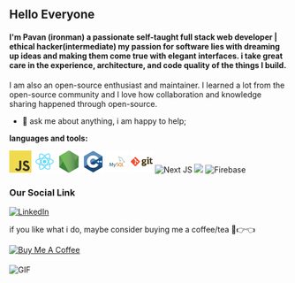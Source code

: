 ## Hello Everyone

#### I'm Pavan (ironman) a passionate self-taught full stack web developer | ethical hacker(intermediate) my passion for software lies with dreaming up ideas and making them come true with elegant interfaces. i take great care in the experience, architecture, and code quality of the things I build.

I am also an open-source enthusiast and maintainer. I learned a lot from the open-source community and I love how collaboration and knowledge sharing happened through open-source.




- 💬 ask me about anything, i am happy to help;

**languages and tools:**  

<code><img height="40" src="https://raw.githubusercontent.com/github/explore/80688e429a7d4ef2fca1e82350fe8e3517d3494d/topics/javascript/javascript.png"></code>
<code><img height="40" src="https://raw.githubusercontent.com/github/explore/80688e429a7d4ef2fca1e82350fe8e3517d3494d/topics/react/react.png"></code>
<code><img height="40" src="https://raw.githubusercontent.com/github/explore/80688e429a7d4ef2fca1e82350fe8e3517d3494d/topics/nodejs/nodejs.png"></code>
<code><img height="40" src="https://raw.githubusercontent.com/github/explore/80688e429a7d4ef2fca1e82350fe8e3517d3494d/topics/cpp/cpp.png"></code>
<code><img height="40" src="https://raw.githubusercontent.com/github/explore/80688e429a7d4ef2fca1e82350fe8e3517d3494d/topics/mysql/mysql.png"></code>
<code><img height="40" src="https://raw.githubusercontent.com/github/explore/80688e429a7d4ef2fca1e82350fe8e3517d3494d/topics/git/git.png"></code>
![Next JS](https://img.shields.io/badge/Next-black?style=for-the-badge&logo=next.js&logoColor=white)
<code><img height="40" src="https://img.shields.io/badge/html5-%23E34F26.svg?style=for-the-badge&logo=html5&logoColor=white"></code>
![Firebase](https://img.shields.io/badge/firebase-%23039BE5.svg?style=for-the-badge&logo=firebase)

### Our Social Link
[![LinkedIn](https://img.shields.io/badge/linkedin-%230077B5.svg?style=normal&logo=linkedin&logoColor=white)](https://linkedin.com/in/pavan-kumar-r-a0a517248)


if you like what i do, maybe consider buying me a coffee/tea 🥺👉👈

<a href="https://www.buymeacoffee.com/ironman32022" target="_blank"><img src="https://cdn.buymeacoffee.com/buttons/v2/default-red.png" alt="Buy Me A Coffee" width="150" ></a>


<img align="middle" alt="GIF" src="https://github.com/abhisheknaiidu/abhisheknaiidu/blob/master/code.gif?raw=true" width="500" height="320" />



<!---
ironman32022/ironman32022 is a ✨ special ✨ repository because its `README.md` (this file) appears on your GitHub profile.
You can click the Preview link to take a look at your changes.
--->
